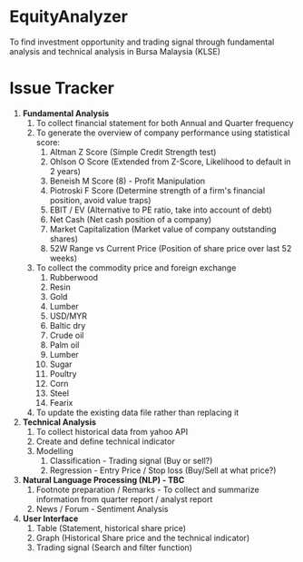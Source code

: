 # EquityAnalyzer
To find investment opportunity and trading signal through fundamental analysis and technical analysis in Bursa Malaysia (KLSE)

# Issue Tracker
<ol>
    <li> <b> Fundamental Analysis </b> <br>
    <ol>
        <li> To collect financial statement for both Annual and Quarter frequency
        <li> To generate the overview of company performance using statistical score:
        <ol>
            <li> Altman Z Score (Simple Credit Strength test)
            <li> Ohlson O Score (Extended from Z-Score, Likelihood to default in 2 years)
            <li> Beneish M Score (8) - Profit Manipulation 
            <li> Piotroski F Score (Determine strength of a firm's financial position, avoid value traps)
            <li> EBIT / EV (Alternative to PE ratio, take into account of debt)
            <li> Net Cash (Net cash position of a company)
            <li> Market Capitalization (Market value of company outstanding shares)
            <li> 52W Range vs Current Price (Position of share price over last 52 weeks) <br>
        </ol>        
        <li> To collect the commodity price and foreign exchange        
            <ol>
                <li> Rubberwood
                <li> Resin
                <li> Gold
                <li> Lumber
                <li> USD/MYR
                <li> Baltic dry
                <li> Crude oil
                <li> Palm oil
                <li> Lumber
                <li> Sugar
                <li> Poultry
                <li> Corn
                <li> Steel
                <li> Fearix
            </ol>          
        <li> To update the existing data file rather than replacing it <br>
    </ol>    
    <li> <b> Technical Analysis </b> <br>  
    <ol>
        <li> To collect historical data from yahoo API
        <li> Create and define technical indicator        
        <li> Modelling        
            <ol>
                <li> Classification - Trading signal (Buy or sell?)
                <li> Regression - Entry Price / Stop loss (Buy/Sell at what price?) <br>
            </ol>
    </ol> 
    <li> <b> Natural Language Processing (NLP) - TBC </b> <br>  
    <ol>
        <li> Footnote preparation / Remarks
            - To collect and summarize information from quarter report / analyst report
        <li> News / Forum
            - Sentiment Analysis <br>
    </ol>       
    <li> <b> User Interface </b> <br>    
    <ol>
        <li> Table (Statement, historical share price)
        <li> Graph (Historical Share price and the technical indicator)
        <li> Trading signal (Search and filter function)
    </ol>
</ol>  
